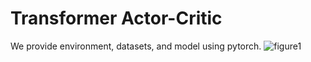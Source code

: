 # Transformer Actor-Critic

We provide environment, datasets, and model using pytorch. 
![figure1](https://user-images.githubusercontent.com/104193216/169387325-79467f65-8d45-49d2-909b-942bf8adcb86.png)
